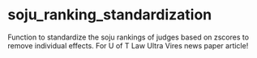 # soju_ranking_standardization
 Function to standardize the soju rankings of judges based on zscores to remove individual effects. For U of T Law Ultra Vires news paper article!
